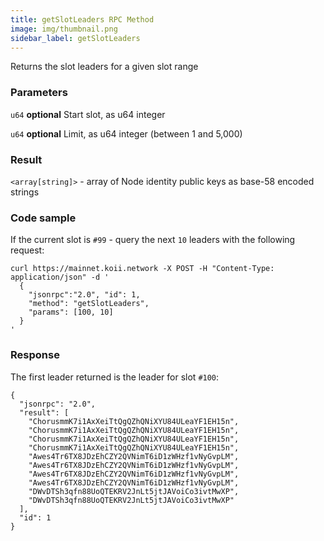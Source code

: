 ```yaml
---
title: getSlotLeaders RPC Method
image: img/thumbnail.png
sidebar_label: getSlotLeaders
---
```


Returns the slot leaders for a given slot range

### Parameters
`u64` **optional**
Start slot, as u64 integer

`u64` **optional**
Limit, as u64 integer (between 1 and 5,000)

### Result

`<array[string]>` - array of Node identity public keys as base-58 encoded strings

### Code sample

If the current slot is `#99` - query the next `10` leaders with the following request:

```
curl https://mainnet.koii.network -X POST -H "Content-Type: application/json" -d '
  {
    "jsonrpc":"2.0", "id": 1,
    "method": "getSlotLeaders",
    "params": [100, 10]
  }
'
```


### Response

The first leader returned is the leader for slot `#100`:

```
{
  "jsonrpc": "2.0",
  "result": [
    "ChorusmmK7i1AxXeiTtQgQZhQNiXYU84ULeaYF1EH15n",
    "ChorusmmK7i1AxXeiTtQgQZhQNiXYU84ULeaYF1EH15n",
    "ChorusmmK7i1AxXeiTtQgQZhQNiXYU84ULeaYF1EH15n",
    "ChorusmmK7i1AxXeiTtQgQZhQNiXYU84ULeaYF1EH15n",
    "Awes4Tr6TX8JDzEhCZY2QVNimT6iD1zWHzf1vNyGvpLM",
    "Awes4Tr6TX8JDzEhCZY2QVNimT6iD1zWHzf1vNyGvpLM",
    "Awes4Tr6TX8JDzEhCZY2QVNimT6iD1zWHzf1vNyGvpLM",
    "Awes4Tr6TX8JDzEhCZY2QVNimT6iD1zWHzf1vNyGvpLM",
    "DWvDTSh3qfn88UoQTEKRV2JnLt5jtJAVoiCo3ivtMwXP",
    "DWvDTSh3qfn88UoQTEKRV2JnLt5jtJAVoiCo3ivtMwXP"
  ],
  "id": 1
}
```
